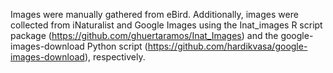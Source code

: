 Images were manually gathered from eBird. Additionally, images were collected from iNaturalist and Google Images using the Inat_images R script package (https://github.com/ghuertaramos/Inat_Images) and the google-images-download Python script (https://github.com/hardikvasa/google-images-download), respectively.